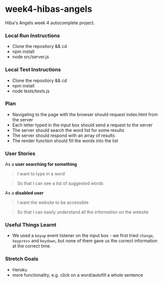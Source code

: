 # week4-hibas-angels

Hiba's Angels week 4 autocomplete project.

### Local Run Instructions
- Clone the repository && cd
- npm install
- node src/server.js

### Local Test Instructions
- Clone the repository && cd
- npm install
- node tests/tests.js

### Plan
- Navigating to the page with the browser should request index.html from the server
- Each letter typed in the input box should send a request to the server
- The server should search the word list for some results
- The server should respond with an array of results
- The render function should fill the words into the list

### User Stories
As a **user searching for something**
> I want to type in a word

> So that I can see a list of suggested words

As a **disabled user**
> I want the website to be accessible

> So that I can easily understand all the information on the website

### Useful Things Learnt
- We used a `keyup` event listener on the input box - we first tried `change`, `keypress` and `keydown`, but none of them gave us the correct information at the correct time.

### Stretch Goals
- Heroku
- more functionality, e.g. click on a word/autofill a whole sentence
